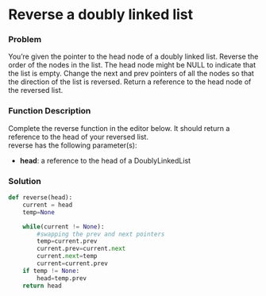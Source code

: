 # Reverse a doubly linked list

### Problem

You’re given the pointer to the head node of a doubly linked list. Reverse the order of the nodes in the list. The head node might be NULL to indicate that the list is empty. Change the next and prev pointers of all the nodes so that the direction of the list is reversed. Return a reference to the head node of the reversed list.

### Function Description

Complete the reverse function in the editor below. It should return a reference to the head of your reversed list.<br>
reverse has the following parameter(s): <br>
* **head**: a reference to the head of a DoublyLinkedList

### Solution

```python
def reverse(head):
    current = head
    temp=None

    while(current != None):
        #swapping the prev and next pointers
        temp=current.prev
        current.prev=current.next
        current.next=temp
        current=current.prev
    if temp != None:
        head=temp.prev
    return head
```
